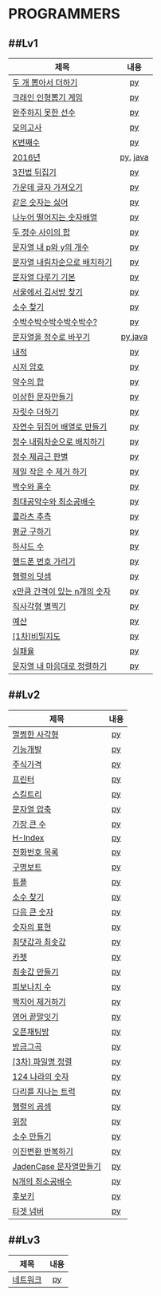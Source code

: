 PROGRAMMERS
=============
##Lv1
-----------------------------------------------
|제목|내용|
|------|:-------------:|
|[두 개 뽑아서 더하기](https://programmers.co.kr/learn/courses/30/lessons/68644)|[py](Programmers/level1/두개뽑아서더하기.py)|
|[크래인 인형뽑기 게임](https://programmers.co.kr/learn/courses/30/lessons/64061)|[py](Programmers/level1/크래인인형뽑기게임.py)|
|[완주하지 못한 선수](https://programmers.co.kr/learn/courses/30/lessons/42576)|[py](Programmers/level1/완주하지못한선수.py)|
|[모의고사](https://programmers.co.kr/learn/courses/30/lessons/42840)|[py](Programmers/level1/모의고사.py)|
|[K번째수](https://programmers.co.kr/learn/courses/30/lessons/42748)|[py](Programmers/level1/K번째수.py)|
|[2016년](https://programmers.co.kr/learn/courses/30/lessons/12901)|[py](Programmers/level1/2016.py), [java](Programmers/level1/2016.java)|
|[3진법 뒤집기](https://programmers.co.kr/learn/courses/30/lessons/68935)|[py](Programmers/level1/3진법뒤집기.py)|
|[가운데 글자 가져오기](https://programmers.co.kr/learn/courses/30/lessons/12903)|[py](Programmers/level1/가운데글자가져오기.py)|
|[같은 숫자는 싫어](https://programmers.co.kr/learn/courses/30/lessons/12906)|[py](Programmers/level1/같은숫자는싫어.py)|
|[나누어 떨어지는 숫자배열](https://programmers.co.kr/learn/courses/30/lessons/12910)|[py](Programmers/level1/나누어떨어지는숫자배열.py)|
|[두 정수 사이의 합](https://programmers.co.kr/learn/courses/30/lessons/12912)|[py](Programmers/level1/두정수사이의합.py)|
|[문자열 내 p와 y의 개수](https://programmers.co.kr/learn/courses/30/lessons/12916)|[py](Programmers/level1/문자열내p와y의개수.py)|
|[문자열 내림차순으로 배치하기](https://programmers.co.kr/learn/courses/30/lessons/12917)|[py](Programmers/level1/문자열내림차순으로배치하기.py)|
|[문자열 다루기 기본](https://programmers.co.kr/learn/courses/30/lessons/12918)|[py](Programmers/level1/문자열다루기기본.py)|
|[서울에서 김서방 찾기](https://programmers.co.kr/learn/courses/30/lessons/12919)|[py](Programmers/level1/서울에서김서방찾기.py)|
|[소수 찾기](https://programmers.co.kr/learn/courses/30/lessons/12921)|[py](Programmers/level1/소수찾기.py)|
|[수박수박수박수박수박수?](https://programmers.co.kr/learn/courses/30/lessons/12922)|[py](Programmers/level1/수박수박수박수박수박수%3F.py)|
|[문자열을 정수로 바꾸기](https://programmers.co.kr/learn/courses/30/lessons/12925)|[py](Programmers/level1/문자열을정수로바꾸기.py),[java](Programmers/level1/문자열을정수로바꾸기.java)|
|[내적](https://programmers.co.kr/learn/courses/30/lessons/70128)|[py](Programmers/level1/내적.py)|
|[시저 암호](https://programmers.co.kr/learn/courses/30/lessons/12926)|[py](Programmers/level1/시저암호.py)|
|[약수의 합](https://programmers.co.kr/learn/courses/30/lessons/12928)|[py](Programmers/level1/약수의합.py)|
|[이상한 문자만들기](https://programmers.co.kr/learn/courses/30/lessons/12930)|[py](Programmers/level1/약수의합.py)|
|[자릿수 더하기](https://programmers.co.kr/learn/courses/30/lessons/12930)|[py](Programmers/level1/이상한문자만들기.py)|
|[자연수 뒤집어 배열로 만들기](https://programmers.co.kr/learn/courses/30/lessons/12932)|[py](Programmers/level1/자연수뒤집어배열로만들기.py)|
|[정수 내림차순으로 배치하기](https://programmers.co.kr/learn/courses/30/lessons/12933)|[py](Programmers/level1/정수내림차순으로배치하기.py)|
|[정수 제곱근 판별](https://programmers.co.kr/learn/courses/30/lessons/12934)|[py](Programmers/level1/정수제곱근판별.py)|
|[제일 작은 수 제거 하기](https://programmers.co.kr/learn/courses/30/lessons/12935)|[py](Programmers/level1/제일작은수제거하기.py)|
|[짝수와 홀수](https://programmers.co.kr/learn/courses/30/lessons/12937)|[py](Programmers/level1/짝수와홀수.py)|
|[최대공약수와 최소공배수](https://programmers.co.kr/learn/courses/30/lessons/12940)|[py](Programmers/level1/최대공약수와최소공배수.py)|
|[콜라츠 추측](https://programmers.co.kr/learn/courses/30/lessons/12943)|[py](Programmers/level1/콜라츠추측.py)|
|[평균 구하기](https://programmers.co.kr/learn/courses/30/lessons/12944)|[py](Programmers/level1/평균구하기.py)|
|[하샤드 수](https://programmers.co.kr/learn/courses/30/lessons/12947)|[py](Programmers/level1/하샤드수.py)|
|[핸드폰 번호 가리기](https://programmers.co.kr/learn/courses/30/lessons/12948)|[py](Programmers/level1/핸드폰번호가리기.py)|
|[행렬의 덧셈](https://programmers.co.kr/learn/courses/30/lessons/12950)|[py](Programmers/level1/행렬의덧셈.py)|
|[x만큼 간격이 있는 n개의 숫자](https://programmers.co.kr/learn/courses/30/lessons/12954)|[py](Programmers/level1/x만큼간격이있는n개의숫자.py)|
|[직사각형 별찍기](https://programmers.co.kr/learn/courses/30/lessons/12969)|[py](Programmers/level1/직사각형별찍기.py)|
|[예산](https://programmers.co.kr/learn/courses/30/lessons/12982)|[py](Programmers/level1/예산.py)|
|[\[1차\]비밀지도](https://programmers.co.kr/learn/courses/30/lessons/17681)|[py](Programmers/level1/[1차]비밀지도.py)|
|[실패율](https://programmers.co.kr/learn/courses/30/lessons/42889)|[py](Programmers/level1/실패율py)|
|[문자열 내 마음대로 정렬하기](https://programmers.co.kr/learn/courses/30/lessons/12915)|[py](Programmers/level1/문자열내마음대로정렬하기.py)||

##Lv2
-----------------------------------------------
|제목|내용|
|------|:-------------:|
|[멀쩡한 사각형](https://programmers.co.kr/learn/courses/30/lessons/62048)|[py](Programmers/level2/멀쩡한사각형.py)|
|[기능개발](https://programmers.co.kr/learn/courses/30/lessons/42586)|[py](Programmers/level2/기능개발.py)|
|[주식가격](https://programmers.co.kr/learn/courses/30/lessons/42584)|[py](Programmers/level2/주식가격.py)|
|[프린터](https://programmers.co.kr/learn/courses/30/lessons/42587)|[py](Programmers/level2/프린터.py)|
|[스킬트리](https://programmers.co.kr/learn/courses/30/lessons/49993)|[py](Programmers/level2/스킬트리.py)|
|[문자열 압축](https://programmers.co.kr/learn/courses/30/lessons/60057)|[py](Programmers/level2/문자열압축.py)|
|[가장 큰 수](https://programmers.co.kr/learn/courses/30/lessons/42746)|[py](Programmers/level2/가장큰수.py)|
|[H-Index](https://programmers.co.kr/learn/courses/30/lessons/42747)|[py](Programmers/level2/H-Index.py)|
|[전화번호 목록](https://programmers.co.kr/learn/courses/30/lessons/42577)|[py](Programmers/level2/전화번호목록.py)|
|[구명보트](https://programmers.co.kr/learn/courses/30/lessons/42885)|[py](Programmers/level2/구명보트.py)|
|[튜플](https://programmers.co.kr/learn/courses/30/lessons/64065)|[py](Programmers/level2/튜플.py)|
|[소수 찾기](https://programmers.co.kr/learn/courses/30/lessons/42839)|[py](Programmers/level2/소수찾기.py)|
|[다음 큰 숫자](https://programmers.co.kr/learn/courses/30/lessons/12911)|[py](Programmers/level2/다음큰숫자.py)|
|[숫자의 표현](https://programmers.co.kr/learn/courses/30/lessons/12924)|[py](Programmers/level2/숫자의표현.py)|
|[최댓값과 최솟값](https://programmers.co.kr/learn/courses/30/lessons/12939)|[py](Programmers/level2/최댓값과최솟값.py)|
|[카펫](https://programmers.co.kr/learn/courses/30/lessons/42842)|[py](Programmers/level2/카펫.py)|
|[최솟값 만들기](https://programmers.co.kr/learn/courses/30/lessons/12941)|[py](Programmers/level2/최솟값만들기.py)|
|[피보나치 수](https://programmers.co.kr/learn/courses/30/lessons/12945)|[py](Programmers/level2/피보나치수.py)|
|[짝지어 제거하기](https://programmers.co.kr/learn/courses/30/lessons/12973)|[py](Programmers/level2/짝지어제거하기.py)|
|[영어 끝말잇기](https://programmers.co.kr/learn/courses/30/lessons/12981)|[py](Programmers/level2/영어끝말잇기.py)|
|[오픈채팅방](https://programmers.co.kr/learn/courses/30/lessons/42888)|[py](Programmers/level2/오픈채팅방.py)|
|[방금그곡](https://programmers.co.kr/learn/courses/30/lessons/17683)|[py](Programmers/level2/방금그곡.py)|
|[\[3차\] 파일명 정렬](https://programmers.co.kr/learn/courses/30/lessons/17686)|[py](Programmers/level2/파일명정렬.py)|
|[124 나라의 숫자](https://programmers.co.kr/learn/courses/30/lessons/12899)|[py](Programmers/level2/124나라.py)|
|[다리를 지나는 트럭](https://programmers.co.kr/learn/courses/30/lessons/42583)|[py](Programmers/level2/다리를지나는트럭.py)|
|[행렬의 곱셈](https://programmers.co.kr/learn/courses/30/lessons/12949)|[py](Programmers/level2/행렬의곱셈.py)|
|[위장](https://programmers.co.kr/learn/courses/30/lessons/42578)|[py](Programmers/level2/위장.py)|
|[소수 만들기](https://programmers.co.kr/learn/courses/30/lessons/12977?language=python3)|[py](Programmers/level2/소수만들기.py)|
|[이진변환 반복하기](https://programmers.co.kr/learn/courses/30/lessons/70129)|[py](Programmers/level2/이진변환반복하기.py)|
|[JadenCase 문자열만들기](https://programmers.co.kr/learn/courses/30/lessons/12951)|[py](Programmers/level2/JadenCase문자열만들기.py)|
|[N개의 최소공배수](https://programmers.co.kr/learn/courses/30/lessons/12953)|[py](Programmers/level2/N개의최소공배수.py)|
|[후보키](https://programmers.co.kr/learn/courses/30/lessons/42890#qna)|[py](Programmers/level2/후보키.py)|
|[타겟 넘버](https://programmers.co.kr/learn/courses/30/lessons/43165)|[py](Programmers/level2/타겟넘버.py)|

##Lv3
-----------------------------------------------
|제목|내용|
|------|:-------------:|
|[네트워크](https://programmers.co.kr/learn/courses/30/lessons/43162)|[py](Programmers/level3/네트워크.py)|

